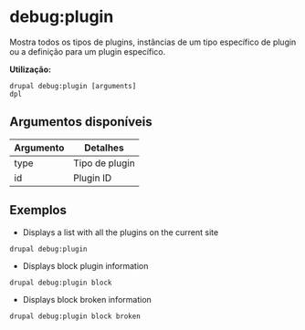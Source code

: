 # debug:plugin
Mostra todos os tipos de plugins, instâncias de um tipo específico de plugin ou a definição para um plugin específico.

**Utilização:**
```
drupal debug:plugin [arguments]
dpl
```

## Argumentos disponíveis
Argumento | Detalhes
---------|-------------
type | Tipo de plugin
id | Plugin ID

## Exemplos
* Displays a list with all the plugins on the current site
```
drupal debug:plugin
```
* Displays block plugin information
```
drupal debug:plugin block
```
* Displays block broken information
```
drupal debug:plugin block broken
```
